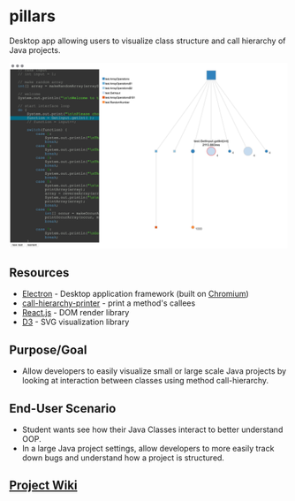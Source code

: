 # pillars
Desktop app allowing users to visualize class structure and call hierarchy of Java projects.

![sample](https://github.com/brianbushree/pillars/blob/master/sample.png)

## Resources
* [Electron](https://electron.atom.io/) - Desktop application framework (built on [Chromium](https://www.chromium.org/Home))
* [call-hierarchy-printer](https://github.com/pbadenski/call-hierarchy-printer) - print a method's callees
* [React.js](https://facebook.github.io/react/) - DOM render library
* [D3](https://d3js.org/) - SVG visualization library

## Purpose/Goal
* Allow developers to easily visualize small or large scale Java projects by looking at interaction between classes using method call-hierarchy.

## End-User Scenario
* Student wants see how their Java Classes interact to better understand OOP.
* In a large Java project settings, allow developers to more easily track down bugs and understand how a project is structured.

## [Project Wiki](https://github.com/brianbushree/pillars/wiki/pillars)
